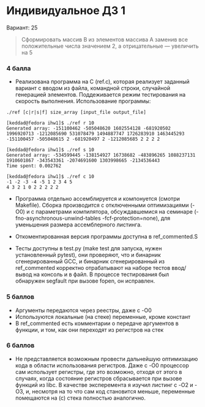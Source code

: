 # Индивидуальное ДЗ 1

Вариант: 25

> Сформировать массив B из элементов массива A заменив все
> положительные числа значением 2, а отрицательные — увеличить на 5

### 4 балла
* Реализована программа на C (ref.c), которая реализует заданный вариант с вводом из файла, командной строки, случайной генерацией элементов. Поддеживается режим тестирования на скорость выполнения. Использование программы:

```
./ref [c|r|s|f] size_array [input_file output_file]
```

```
[keddad@fedora ihw1]$ ./ref r 10
Generated array: -151100462 -505048620 1602554128 -681920502 1996920713 -1212085690 531078479 1494887747 1726283910 1463445293 
-151100457 -505048615 2 -681920497 2 -1212085685 2 2 2 2 
```

```
[keddad@fedora ihw1]$ ./ref s 10
Generated array: -534599445 -138154927 16738682 -483896265 1088237131 1910601867 -343543361 -2074691600 1303998665 -2134536443 
Time spent: 0.002762
```

```
[keddad@fedora ihw1]$ ./ref c 10
-1 -2 -3 -4 -5 1 2 3 4 5
4 3 2 1 0 2 2 2 2 2
```

* Программа отдельно ассемблируется и компонуется (смотри Makefile). Сборка производится с отключенными оптимизациями (-O0) и с параметрами компилятора, обсуждавшемися на семинаре (-fno-asynchronous-unwind-tables -fcf-protection=none), для уменьшения размера ассемблерного листинга.

* Откоментированная версия программы доступна в ref_commented.S

* Тесты доступны в test.py (make test для запуска, нужен установленный pytest), они проверяют, что и бинарник сгенерированный GCC, и бинарник сгенерированный из ref_commented корректно отрабатывают на наборе тестов ввод/вывод на консоль и в файл. В процессе тестирования был обнаружен segfault при вызове fopen, он исправлен.

### 5 баллов

* Аргументы передаются через реестры, даже с -O0
* Используются локальные (на стеке) переменные, кроме констант
* В ref_commented есть комментарии о передаче аргументов в функции, и том, как они переходят из регистров на стек

### 6 баллов

* Не представляется возможным провести дальнейшую оптимизацию кода в области использования регистров. Даже с -O0 процессор сам использует регистры, где это возможно, отходя от этого в случаях, когда состояние регистров сбрасывается при вызове функций из libc. В качестве эксперемента я изучил листинг с -O2 и -O3, и, несмотря на то что сам код становится меньше, переменные помещаются на (с) стека полностью аналогично.